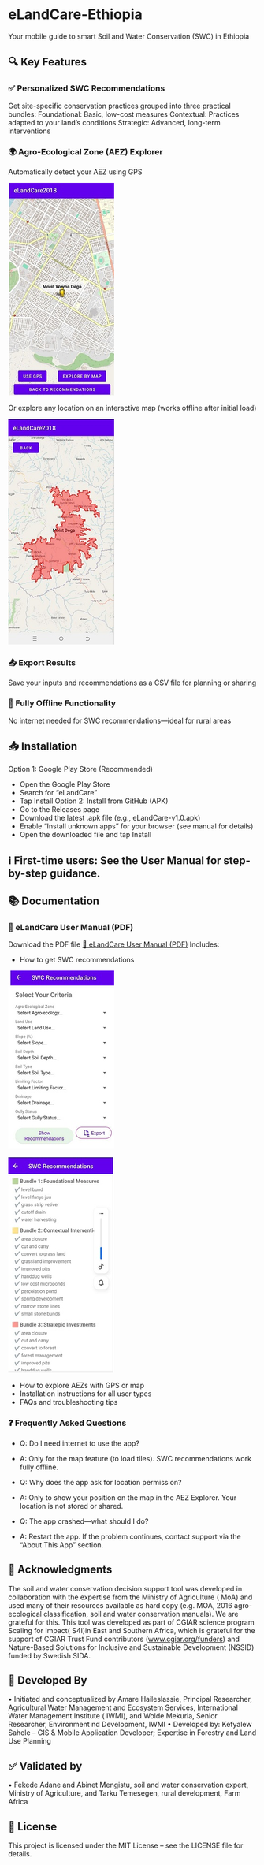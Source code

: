 # eLandCare-Ethiopia
Your mobile guide to smart Soil and Water Conservation (SWC) in Ethiopia

## 🔍 Key Features
### ✅ Personalized SWC Recommendations
Get site-specific conservation practices grouped into three practical bundles:
Foundational: Basic, low-cost measures
Contextual: Practices adapted to your land’s conditions
Strategic: Advanced, long-term interventions
### 🌍 Agro-Ecological Zone (AEZ) Explorer
Automatically detect your AEZ using GPS

![Figure A: AEZ detected via GPS](docs/figures/EGPSLoc.jpg)

Or explore any location on an interactive map (works offline after initial load)

![Figure A: AEZ detected by user on a map](docs/figures/FSearchAEL.jpg)

### 📤 Export Results
Save your inputs and recommendations as a CSV file for planning or sharing
### 📱 Fully Offline Functionality
No internet needed for SWC recommendations—ideal for rural areas
## 📥 Installation
Option 1: Google Play Store (Recommended)
- Open the Google Play Store
- Search for “eLandCare”
- Tap Install
Option 2: Install from GitHub (APK)
- Go to the Releases page
- Download the latest .apk file (e.g., eLandCare-v1.0.apk)
- Enable “Install unknown apps” for your browser (see manual for details)
- Open the downloaded file and tap Install
## ℹ️ First-time users: See the User Manual for step-by-step guidance. 

## 📚 Documentation
### 📄 eLandCare User Manual (PDF)
Download the PDF file 
[📖 eLandCare User Manual (PDF)](eLandCare%20User%20Manual20251005.pdf)
Includes:
- How to get SWC recommendations

![Figure A: AEZ detected via GPS](docs/figures/CCriteria.jpg)


![Figure A: AEZ detected via GPS](docs/figures/DRecomendation.jpg)
- How to explore AEZs with GPS or map
- Installation instructions for all user types
- FAQs and troubleshooting tips
### ❓ Frequently Asked Questions
- Q: Do I need internet to use the app?
- A: Only for the map feature (to load tiles). SWC recommendations work fully offline.

- Q: Why does the app ask for location permission?
- A: Only to show your position on the map in the AEZ Explorer. Your location is not stored or shared.

- Q: The app crashed—what should I do?
- A: Restart the app. If the problem continues, contact support via the “About This App” section.

## 🤝 Acknowledgments
The soil and water conservation decision support tool was developed in collaboration with the expertise from the Ministry of Agriculture ( MoA) and used many of their resources available as hard copy (e.g. MOA, 2016 agro-ecological classification, soil and water conservation manuals). We are grateful for this.  This tool was developed as part of CGIAR science program Scaling for Impact( S4I)in East and Southern Africa, which is grateful for the support of CGIAR Trust Fund contributors (www.cgiar.org/funders) and Nature-Based Solutions for Inclusive and Sustainable Development (NSSID) funded by Swedish SIDA.
## 🤝 Developed By
•	Initiated  and conceptualized by Amare Haileslassie, Principal Researcher, Agricultural Water Management and Ecosystem Services, International Water Management Institute ( IWMI), and Wolde Mekuria, Senior Researcher, Environment nd Development, IWMI
•	Developed by: Kefyalew Sahele – GIS & Mobile Application Developer; Expertise in Forestry and Land Use Planning
## ✅ Validated by
•	 Fekede Adane and Abinet Mengistu, soil and water conservation expert, Ministry of Agriculture, and Tarku Temesegen, rural development,  Farm Africa  
## 📄 License
This project is licensed under the MIT License – see the LICENSE file for details.
